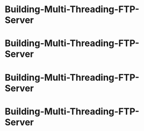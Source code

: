 # Building-Multi-Threading-FTP-Server
# Building-Multi-Threading-FTP-Server
# Building-Multi-Threading-FTP-Server
# Building-Multi-Threading-FTP-Server
